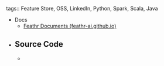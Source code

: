 tags:: Feature Store, OSS, LinkedIn, Python, Spark, Scala, Java

- Docs
	- [Feathr Documents (feathr-ai.github.io)](https://feathr-ai.github.io/feathr/)
- Source Code
	-
	-